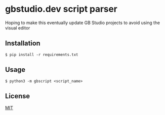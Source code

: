 # gbstudio.dev script parser

Hoping to make this eventually update GB Studio projects to avoid using the visual editor

## Installation

    $ pip install -r requirements.txt

## Usage

    $ python3 -m gbscript <script_name>

## License

[MIT](LICENSE)

